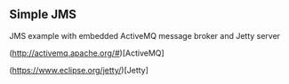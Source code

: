 
## Simple JMS

JMS example with embedded ActiveMQ message broker and Jetty server

(http://activemq.apache.org/#)[ActiveMQ]
 
(https://www.eclipse.org/jetty/)[Jetty]
